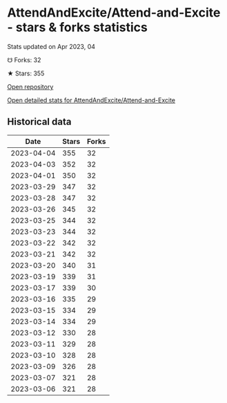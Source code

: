 # AttendAndExcite/Attend-and-Excite - stars & forks statistics

Stats updated on Apr 2023, 04

☋ Forks: 32

★ Stars: 355

[Open repository](https://github.com/AttendAndExcite/Attend-and-Excite)

[Open detailed stats for AttendAndExcite/Attend-and-Excite](https://reviewgithub.com/rep/AttendAndExcite/Attend-and-Excite)

## Historical data
| Date | Stars | Forks |
|------|-------|-------|
| 2023-04-04 | 355 | 32 | 
| 2023-04-03 | 352 | 32 | 
| 2023-04-01 | 350 | 32 | 
| 2023-03-29 | 347 | 32 | 
| 2023-03-28 | 347 | 32 | 
| 2023-03-26 | 345 | 32 | 
| 2023-03-25 | 344 | 32 | 
| 2023-03-23 | 344 | 32 | 
| 2023-03-22 | 342 | 32 | 
| 2023-03-21 | 342 | 32 | 
| 2023-03-20 | 340 | 31 | 
| 2023-03-19 | 339 | 31 | 
| 2023-03-17 | 339 | 30 | 
| 2023-03-16 | 335 | 29 | 
| 2023-03-15 | 334 | 29 | 
| 2023-03-14 | 334 | 29 | 
| 2023-03-12 | 330 | 28 | 
| 2023-03-11 | 329 | 28 | 
| 2023-03-10 | 328 | 28 | 
| 2023-03-09 | 326 | 28 | 
| 2023-03-07 | 321 | 28 | 
| 2023-03-06 | 321 | 28 | 

